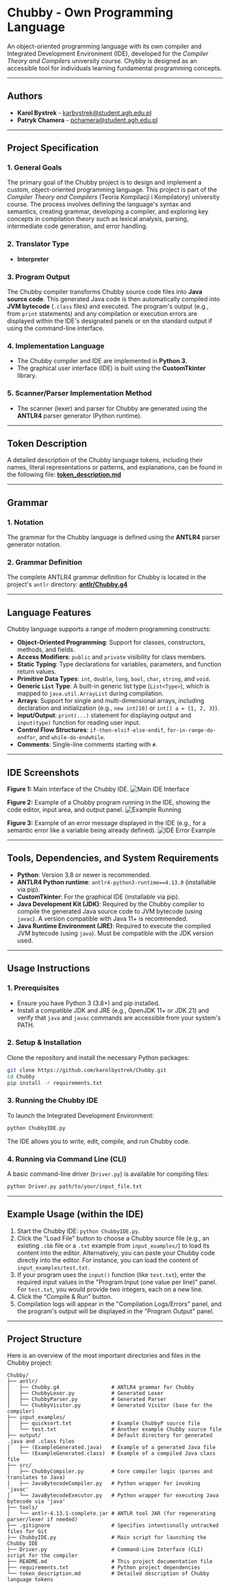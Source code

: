 # Chubby - Own Programming Language

An object-oriented programming language with its own compiler and Integrated Development Environment (IDE), developed for the *Compiler Theory and Compilers* university course. Chybby is designed as an accessible tool for individuals learning fundamental programming concepts.

---

## Authors

* **Karol Bystrek** - [karbystrek@student.agh.edu.pl](mailto:karbystrek@student.agh.edu.pl) 
* **Patryk Chamera** - [pchamera@student.agh.edu.pl](mailto:pchamera@student.agh.edu.pl) 

---

## Project Specification

### 1. General Goals
The primary goal of the Chubby project is to design and implement a custom, object-oriented programming language. This project is part of the *Compiler Theory and Compilers* (Teoria Kompilacji i Kompilatory) university course. The process involves defining the language's syntax and semantics, creating grammar, developing a compiler, and exploring key concepts in compilation theory such as lexical analysis, parsing, intermediate code generation, and error handling.

### 2. Translator Type
* **Interpreter** 

### 3. Program Output
The Chubby compiler transforms Chubby source code files into **Java source code**. This generated Java code is then automatically compiled into **JVM bytecode** (`.class` files) and executed. The program's output (e.g., from `print` statements) and any compilation or execution errors are displayed within the IDE's designated panels or on the standard output if using the command-line interface.

### 4. Implementation Language
* The Chubby compiler and IDE are implemented in **Python 3**.
* The graphical user interface (IDE) is built using the **CustomTkinter** library.

### 5. Scanner/Parser Implementation Method
* The scanner (lexer) and parser for Chubby are generated using the **ANTLR4** parser generator (Python runtime). 

---

## Token Description

A detailed description of the Chubby language tokens, including their names, literal representations or patterns, and explanations, can be found in the following file:
**[token_description.md](token_description.md)**

---

## Grammar

### 1. Notation
The grammar for the Chubby language is defined using the **ANTLR4** parser generator notation. 

### 2. Grammar Definition
The complete ANTLR4 grammar definition for Chubby is located in the project's `antlr` directory:
**[antlr/Chubby.g4](antlr/Chubby.g4)**

---

## Language Features

Chubby language supports a range of modern programming constructs:

* **Object-Oriented Programming**: Support for classes, constructors, methods, and fields.
* **Access Modifiers**: `public` and `private` visibility for class members.
* **Static Typing**: Type declarations for variables, parameters, and function return values.
* **Primitive Data Types**: `int`, `double`, `long`, `bool`, `char`, `string`, and `void`.
* **Generic `List` Type**: A built-in generic list type (`List<Type>`), which is mapped to `java.util.ArrayList` during compilation.
* **Arrays**: Support for single and multi-dimensional arrays, including declaration and initialization (e.g., `new int[10]` or `int[] a = {1, 2, 3}`).
* **Input/Output**: `print(...)` statement for displaying output and `input(type)` function for reading user input.
* **Control Flow Structures**: `if-then-elsif-else-endif`, `for-in-range-do-endfor`, and `while-do-endwhile`.
* **Comments**: Single-line comments starting with `#`.

---

## IDE Screenshots

**Figure 1:** Main interface of the Chubby IDE.
![Main IDE Interface](photos/gui_main_view.png)

**Figure 2:** Example of a Chubby program running in the IDE, showing the code editor, input area, and output panel.
![Example Running](photos/gui_example_run.png)

**Figure 3:** Example of an error message displayed in the IDE (e.g., for a semantic error like a variable being already defined).
![IDE Error Example](photos/gui_error_already_defined.png)


---

## Tools, Dependencies, and System Requirements

* **Python**: Version 3.8 or newer is recommended.
* **ANTLR4 Python runtime**: `antlr4-python3-runtime==4.13.0` (installable via pip).
* **CustomTkinter**: For the graphical IDE (installable via pip).
* **Java Development Kit (JDK)**: Required by the Chubby compiler to compile the generated Java source code to JVM bytecode (using `javac`). A version compatible with Java 11+ is recommended.
* **Java Runtime Environment (JRE)**: Required to execute the compiled JVM bytecode (using `java`). Must be compatible with the JDK version used.

---

## Usage Instructions

### 1. Prerequisites
* Ensure you have Python 3 (3.8+) and pip installed.
* Install a compatible JDK and JRE (e.g., OpenJDK 11+ or JDK 21) and verify that `java` and `javac` commands are accessible from your system's PATH.

### 2. Setup & Installation
Clone the repository and install the necessary Python packages:
```bash
git clone https://github.com/karolbystrek/Chubby.git
cd Chubby
pip install -r requirements.txt
```

### 3. Running the Chubby IDE
To launch the Integrated Development Environment:

```bash
python ChubbyIDE.py
```

The IDE allows you to write, edit, compile, and run Chubby code.

### 4. Running via Command Line (CLI)
A basic command-line driver (`Driver.py`) is available for compiling files:

```bash
python Driver.py path/to/your/input_file.txt
```


---

## Example Usage (within the IDE)

1. Start the Chubby IDE: `python ChubbyIDE.py`.
2. Click the "Load File" button to choose a Chubby source file (e.g., an existing `.cbb` file or a `.txt` example from `input_examples/`) to load its content into the editor. Alternatively, you can paste your Chubby code directly into the editor. For instance, you can load the content of `input_examples/test.txt`.
3. If your program uses the `input()` function (like `test.txt`), enter the required input values in the "Program Input (one value per line)" panel. For `test.txt`, you would provide two integers, each on a new line.
4. Click the "Compile & Run" button.
5. Compilation logs will appear in the "Compilation Logs/Errors" panel, and the program's output will be displayed in the "Program Output" panel.
   
---

## Project Structure

Here is an overview of the most important directories and files in the Chubby project:

```plaintext
Chubby/
├── antlr/
│   ├── Chubby.g4                 # ANTLR4 grammar for Chubby
│   ├── ChubbyLexer.py            # Generated Lexer
│   ├── ChubbyParser.py           # Generated Parser
│   └── ChubbyVisitor.py          # Generated Visitor (base for the compiler)
├── input_examples/
│   ├── quicksort.txt             # Example ChubbyP source file
│   └── test.txt                  # Another example Chubby source file
├── output/                       # Default directory for generated .java and .class files
│   ├── (ExampleGenerated.java)   # Example of a generated Java file
│   └── (ExampleGenerated.class)  # Example of a compiled Java class file
├── src/
│   ├── ChubbyCompiler.py         # Core compiler logic (parses and translates to Java)
│   ├── JavaBytecodeCompiler.py   # Python wrapper for invoking 'javac'
│   └── JavaBytecodeExecutor.py   # Python wrapper for executing Java bytecode via 'java'
├── tools/
│   └── antlr-4.13.1-complete.jar # ANTLR tool JAR (for regenerating parser/lexer if needed)
├── .gitignore                    # Specifies intentionally untracked files for Git
├── ChubbyIDE.py                  # Main script for launching the Chubby IDE
├── Driver.py                     # Command-Line Interface (CLI) script for the compiler
├── README.md                     # This project documentation file
├── requirements.txt              # Python project dependencies
└── token_description.md          # Detailed description of Chubby language tokens

```
